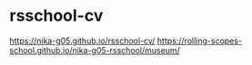# rsschool-cv  
https://nika-g05.github.io/rsschool-cv/
https://rolling-scopes-school.github.io/nika-g05-rsschool/museum/
